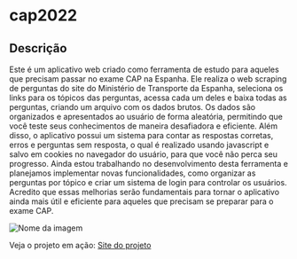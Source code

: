 # cap2022

## Descrição

Este é um aplicativo web criado como ferramenta de estudo para aqueles que precisam passar no exame CAP na Espanha. Ele realiza o web scraping de perguntas do site do Ministério de Transporte da Espanha, seleciona os links para os tópicos das perguntas, acessa cada um deles e baixa todas as perguntas, criando um arquivo com os dados brutos.
Os dados são organizados e apresentados ao usuário de forma aleatória, permitindo que você teste seus conhecimentos de maneira desafiadora e eficiente. Além disso, o aplicativo possui um sistema para contar as respostas corretas, erros e perguntas sem resposta, o qual é realizado usando javascript e salvo em cookies no navegador do usuário, para que você não perca seu progresso.
Ainda estou trabalhando no desenvolvimento desta ferramenta e planejamos implementar novas funcionalidades, como organizar as perguntas por tópico e criar um sistema de login para controlar os usuários. Acredito que essas melhorias serão fundamentais para tornar o aplicativo ainda mais útil e eficiente para aqueles que precisam se preparar para o exame CAP.

![Nome da imagem](https://thiagomachado.epizy.com/img/proyecto1.jpg)


Veja o projeto em ação: [Site do projeto](https://cap-empc.onrender.com/)
